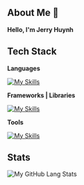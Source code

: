 ## About Me 👋 
**Hello, I'm Jerry Huynh**

## Tech Stack

**Languages**

[![My Skills](https://skillicons.dev/icons?i=java,js,typescript,python,kotlin,dart,c,cpp,html,css)](https://skillicons.dev)

**Frameworks | Libraries**

[![My Skills](https://skillicons.dev/icons?i=spring,react,nextjs,tailwind,nodejs)](https://skillicons.dev)

**Tools**

[![My Skills](https://skillicons.dev/icons?i=vscode,idea,git,github,jest,mysql,mongo)](https://skillicons.dev)


## **Stats**
![My GitHub Lang Stats](https://github-stats.agentbot.xyz/api/top-langs/?username=phamleduy04&theme=tokyonight&layout=compact)

